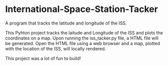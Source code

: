 # International-Space-Station-Tacker
A program that tracks the latitude and longitude of the ISS.

This Pyhton project tracks the laitude and Longitude of the ISS and plots the coordinates on a map. 
Upon running the iss_tacker.py file, a HTML file will be generated. Open the HTML file using a web browser and
a map, plotted with the location of the ISS, will locally rendered.

This project was a lot of fun to build!
